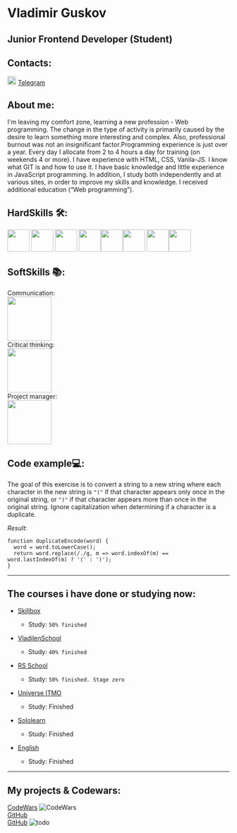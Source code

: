 # Vladimir Guskov

## Junior Frontend Developer (Student)

## Contacts:
<img src="https://user-images.githubusercontent.com/85865879/156126650-579774b5-b08b-4b44-a638-72ab776ccce9.png" width="20" height="20"> [Telegram](https://t.me/Raz3r444uk "Мой телеграмм")

## About me:
I'm leaving my comfort zone, learning a new profession - Web programming. The change in the type of activity is primarily caused by the desire to learn something more interesting and complex. Also, professional burnout was not an insignificant factor.Programming experience is just over a year. Every day I allocate from 2 to 4 hours a day for training (on weekends 4 or more). I have experience with HTML, CSS, Vanila-JS. I know what GIT is and how to use it. I have basic knowledge and little experience in JavaScript programming. In addition, I study both independently and at various sites, in order to improve my skills and knowledge. I received additional education (“Web programming”).

## HardSkills 🛠:
<img src="https://upload.wikimedia.org/wikipedia/commons/6/61/HTML5_logo_and_wordmark.svg" width="50" height="50"> <img src="https://upload.wikimedia.org/wikipedia/commons/d/d5/CSS3_logo_and_wordmark.svg" width="50" height="50"> <img src="https://upload.wikimedia.org/wikipedia/commons/b/b6/Badge_js-strict.svg" width="50" height="50"> <img src="https://upload.wikimedia.org/wikipedia/commons/7/72/Gulp.js_Logo.svg" width="50" height="50"><img src="https://upload.wikimedia.org/wikipedia/commons/a/a7/React-icon.svg" width="50" height="50"><img src="https://upload.wikimedia.org/wikipedia/commons/3/33/Figma-logo.svg" width="50" height="50">
<img src="https://raw.githubusercontent.com/webpack/media/3e52c178e6ad2428585a2cbf5d22d6dbe0697f0f/logo/icon.svg" width="50" height="50"><img src="https://upload.wikimedia.org/wikipedia/commons/3/3f/Git_icon.svg" width="50" height="50">

## SoftSkills 📚:
Communication:  
<kbd><img src="https://user-images.githubusercontent.com/84793505/178105541-aaa6e342-9cd0-4cc2-ac38-aca218f1d640.png" width="100" height="100" caption="Communication"></kbd>  
Сritical thinking:  
<kbd><img src="https://user-images.githubusercontent.com/84793505/178105544-44449ca5-4f48-47a8-b2a8-f31d2c24b15f.png" width="100" height="100" caption="Сritical thinking"></kbd>  
Project manager:  
<kbd><img src="https://user-images.githubusercontent.com/84793505/178105547-ed6b586d-f378-4c68-9f68-c5ebd019d5cd.png" width="100" height="100" caption="Project manager"></kbd>

## Code example💻:

The goal of this exercise is to convert a string to a new string where each character in the new string is `"("` if that character appears only once in the original string, or `")"` if that character appears more than once in the original string. Ignore capitalization when determining if a character is a duplicate.

_Result:_

```
function duplicateEncode(word) {
  word = word.toLowerCase();
  return word.replace(/./g, m => word.indexOf(m) == word.lastIndexOf(m) ? '(' : ')');
}
```

---

## The courses i have done or studying now:

- [Skillbox](https://skillbox.ru)
  - Study: `50% finished`
- [VladilenSchool](https://vladilen.ru)
  - Study: `40% finished`
- [RS School](https://rs.school/)
  - Study: `50% finished. Stage zero`
- [Universe ITMO](https://de.ifmo.ru/certificates/be9dce42a4d1430a.pdf)
  - Study: Finished
- [Sololearn](https://www.sololearn.com/certificates/course/en/23030982/1024/landscape/png)
  - Study: Finished
- [English](https://drive.google.com/file/d/1B4vozcFyBDLrWN_dzKqiXX9cDspZGRyK/view)

  - Study: Finished
---

## My projects & Codewars:
 [CodeWars](https://www.codewars.com/users/Raz3r444uk) ![CodeWars](https://www.codewars.com/users/Raz3r444uk/badges/large)  
 [GitHub](https://raz3r444uk.github.io/Tetris/)  
 [GitHub](https://raz3r444uk.github.io/ToDoList/) ![todo](https://user-images.githubusercontent.com/84793505/178106302-a85fb2eb-313a-4f57-be5d-d5e75c8db493.png)
